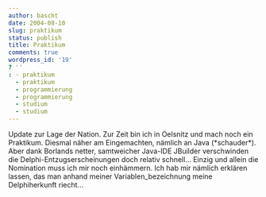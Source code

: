 ```yaml
---
author: bascht
date: 2004-08-10
slug: praktikum
status: publish
title: Praktikum
comments: true
wordpress_id: '19'
? ''
: - praktikum
  - praktikum
  - programmierung
  - programmierung
  - studium
  - studium
---
```


Update zur Lage der Nation. Zur Zeit bin ich in Oelsnitz und mach
noch ein Praktikum. Diesmal näher am Eingemachten, nämlich an Java
(\*schauder\*). Aber dank Borlands netter, samtweicher Java-IDE
JBuilder verschwinden die Delphi-Entzugserscheinungen doch relativ
schnell... Einzig und allein die Nomination muss ich mir noch
einhämmern. Ich hab mir nämlich erklären lassen, das man anhand
meiner Variablen\_bezeichnung meine Delphiherkunft riecht...


